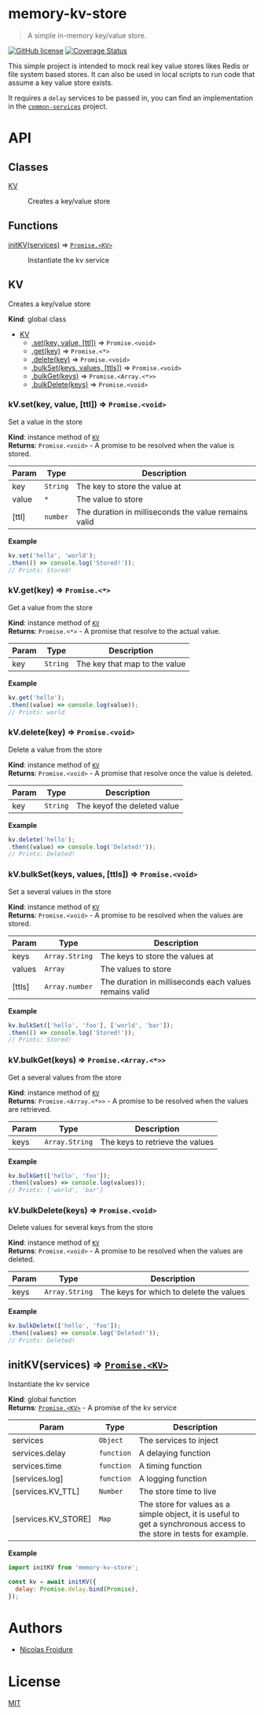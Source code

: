 [//]: # ( )
[//]: # (This file is automatically generated by a `metapak`)
[//]: # (module. Do not change it  except between the)
[//]: # (`content:start/end` flags, your changes would)
[//]: # (be overridden.)
[//]: # ( )
# memory-kv-store
> A simple in-memory key/value store.

[![GitHub license](https://img.shields.io/badge/license-MIT-blue.svg)](https://github.com/nfroidure/memory-kv-store/blob/main/LICENSE)
[![Coverage Status](https://coveralls.io/repos/github/nfroidure/memory-kv-store/badge.svg?branch=main)](https://coveralls.io/github/nfroidure/memory-kv-store?branch=main)


[//]: # (::contents:start)

This simple project is intended to mock real key value stores likes Redis or
 file system based stores. It can also be used in local scripts to run code
 that assume a key value store exists.

It requires a `delay` services to be passed in, you can find an implementation
 in the [`common-services`](https://github.com/nfroidure/common-services)
 project.

[//]: # (::contents:end)

# API
## Classes

<dl>
<dt><a href="#KV">KV</a></dt>
<dd><p>Creates a key/value store</p>
</dd>
</dl>

## Functions

<dl>
<dt><a href="#initKV">initKV(services)</a> ⇒ <code><a href="#KV">Promise.&lt;KV&gt;</a></code></dt>
<dd><p>Instantiate the kv service</p>
</dd>
</dl>

<a name="KV"></a>

## KV
Creates a key/value store

**Kind**: global class  

* [KV](#KV)
    * [.set(key, value, [ttl])](#KV+set) ⇒ <code>Promise.&lt;void&gt;</code>
    * [.get(key)](#KV+get) ⇒ <code>Promise.&lt;\*&gt;</code>
    * [.delete(key)](#KV+delete) ⇒ <code>Promise.&lt;void&gt;</code>
    * [.bulkSet(keys, values, [ttls])](#KV+bulkSet) ⇒ <code>Promise.&lt;void&gt;</code>
    * [.bulkGet(keys)](#KV+bulkGet) ⇒ <code>Promise.&lt;Array.&lt;\*&gt;&gt;</code>
    * [.bulkDelete(keys)](#KV+bulkDelete) ⇒ <code>Promise.&lt;void&gt;</code>

<a name="KV+set"></a>

### kV.set(key, value, [ttl]) ⇒ <code>Promise.&lt;void&gt;</code>
Set a value in the store

**Kind**: instance method of [<code>KV</code>](#KV)  
**Returns**: <code>Promise.&lt;void&gt;</code> - A promise to be resolved when the value is stored.  

| Param | Type | Description |
| --- | --- | --- |
| key | <code>String</code> | The key to store the value at |
| value | <code>\*</code> | The value to store |
| [ttl] | <code>number</code> | The duration in milliseconds the value remains valid |

**Example**  
```js
kv.set('hello', 'world');
.then(() => console.log('Stored!'));
// Prints: Stored!
```
<a name="KV+get"></a>

### kV.get(key) ⇒ <code>Promise.&lt;\*&gt;</code>
Get a value from the store

**Kind**: instance method of [<code>KV</code>](#KV)  
**Returns**: <code>Promise.&lt;\*&gt;</code> - A promise that resolve to the actual value.  

| Param | Type | Description |
| --- | --- | --- |
| key | <code>String</code> | The key that map to the value |

**Example**  
```js
kv.get('hello');
.then((value) => console.log(value));
// Prints: world
```
<a name="KV+delete"></a>

### kV.delete(key) ⇒ <code>Promise.&lt;void&gt;</code>
Delete a value from the store

**Kind**: instance method of [<code>KV</code>](#KV)  
**Returns**: <code>Promise.&lt;void&gt;</code> - A promise that resolve once the value is deleted.  

| Param | Type | Description |
| --- | --- | --- |
| key | <code>String</code> | The keyof the deleted value |

**Example**  
```js
kv.delete('hello');
.then((value) => console.log('Deleted!'));
// Prints: Deleted!
```
<a name="KV+bulkSet"></a>

### kV.bulkSet(keys, values, [ttls]) ⇒ <code>Promise.&lt;void&gt;</code>
Set a several values in the store

**Kind**: instance method of [<code>KV</code>](#KV)  
**Returns**: <code>Promise.&lt;void&gt;</code> - A promise to be resolved when the values are stored.  

| Param | Type | Description |
| --- | --- | --- |
| keys | <code>Array.String</code> | The keys to store the values at |
| values | <code>Array</code> | The values to store |
| [ttls] | <code>Array.number</code> | The duration in milliseconds each values remains valid |

**Example**  
```js
kv.bulkSet(['hello', 'foo'], ['world', 'bar']);
.then(() => console.log('Stored!'));
// Prints: Stored!
```
<a name="KV+bulkGet"></a>

### kV.bulkGet(keys) ⇒ <code>Promise.&lt;Array.&lt;\*&gt;&gt;</code>
Get a several values from the store

**Kind**: instance method of [<code>KV</code>](#KV)  
**Returns**: <code>Promise.&lt;Array.&lt;\*&gt;&gt;</code> - A promise to be resolved when the values
 are retrieved.  

| Param | Type | Description |
| --- | --- | --- |
| keys | <code>Array.String</code> | The keys to retrieve the values |

**Example**  
```js
kv.bulkGet(['hello', 'foo']);
.then((values) => console.log(values));
// Prints: ['world', 'bar']
```
<a name="KV+bulkDelete"></a>

### kV.bulkDelete(keys) ⇒ <code>Promise.&lt;void&gt;</code>
Delete values for several keys from the store

**Kind**: instance method of [<code>KV</code>](#KV)  
**Returns**: <code>Promise.&lt;void&gt;</code> - A promise to be resolved when the values
 are deleted.  

| Param | Type | Description |
| --- | --- | --- |
| keys | <code>Array.String</code> | The keys for which to delete the values |

**Example**  
```js
kv.bulkDelete(['hello', 'foo']);
.then((values) => console.log('Deleted!'));
// Prints: Deleted!
```
<a name="initKV"></a>

## initKV(services) ⇒ [<code>Promise.&lt;KV&gt;</code>](#KV)
Instantiate the kv service

**Kind**: global function  
**Returns**: [<code>Promise.&lt;KV&gt;</code>](#KV) - A promise of the kv service  

| Param | Type | Description |
| --- | --- | --- |
| services | <code>Object</code> | The services to inject |
| services.delay | <code>function</code> | A delaying function |
| services.time | <code>function</code> | A timing function |
| [services.log] | <code>function</code> | A logging function |
| [services.KV_TTL] | <code>Number</code> | The store time to live |
| [services.KV_STORE] | <code>Map</code> | The store for values as a simple object, it is useful  to get a synchronous access to the store in tests  for example. |

**Example**  
```js
import initKV from 'memory-kv-store';

const kv = await initKV({
  delay: Promise.delay.bind(Promise),
});
```

# Authors
- [Nicolas Froidure](http://insertafter.com/en/index.html)

# License
[MIT](https://github.com/nfroidure/memory-kv-store/blob/main/LICENSE)
